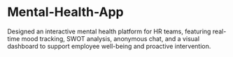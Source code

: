 # Mental-Health-App
Designed an interactive mental health platform for HR teams, featuring real-time mood tracking, SWOT analysis, anonymous chat, and a visual dashboard to support employee well-being and proactive intervention.
